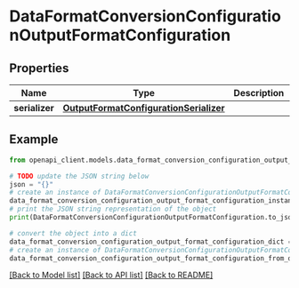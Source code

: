 # DataFormatConversionConfigurationOutputFormatConfiguration


## Properties

Name | Type | Description | Notes
------------ | ------------- | ------------- | -------------
**serializer** | [**OutputFormatConfigurationSerializer**](OutputFormatConfigurationSerializer.md) |  | [optional] 

## Example

```python
from openapi_client.models.data_format_conversion_configuration_output_format_configuration import DataFormatConversionConfigurationOutputFormatConfiguration

# TODO update the JSON string below
json = "{}"
# create an instance of DataFormatConversionConfigurationOutputFormatConfiguration from a JSON string
data_format_conversion_configuration_output_format_configuration_instance = DataFormatConversionConfigurationOutputFormatConfiguration.from_json(json)
# print the JSON string representation of the object
print(DataFormatConversionConfigurationOutputFormatConfiguration.to_json())

# convert the object into a dict
data_format_conversion_configuration_output_format_configuration_dict = data_format_conversion_configuration_output_format_configuration_instance.to_dict()
# create an instance of DataFormatConversionConfigurationOutputFormatConfiguration from a dict
data_format_conversion_configuration_output_format_configuration_from_dict = DataFormatConversionConfigurationOutputFormatConfiguration.from_dict(data_format_conversion_configuration_output_format_configuration_dict)
```
[[Back to Model list]](../README.md#documentation-for-models) [[Back to API list]](../README.md#documentation-for-api-endpoints) [[Back to README]](../README.md)


